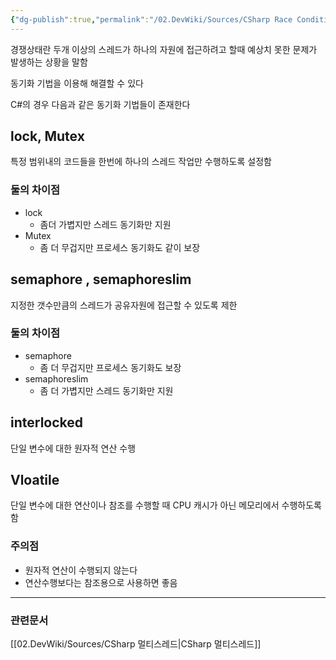 ```yaml
---
{"dg-publish":true,"permalink":"/02.DevWiki/Sources/CSharp Race Condition (경쟁 상태)/","noteIcon":"","created":"2024-11-10T16:15:15.000+09:00","updated":"2025-07-19T22:58:36.951+09:00"}
---
```


경쟁상태란 두개 이상의 스레드가 하나의 자원에 접근하려고 할때 예상치 못한 문제가 발생하는 상황을 말함

동기화 기법을 이용해 해결할 수 있다

C#의 경우 다음과 같은 동기화 기법들이 존재한다
## lock, Mutex
특정 범위내의 코드들을 한번에 하나의 스레드 작업만 수행하도록 설정함
### 둘의 차이점
* lock
	* 좀더 가볍지만 스레드 동기화만 지원
* Mutex
	* 좀 더 무겁지만 프로세스 동기화도 같이 보장
## semaphore , semaphoreslim
지정한 갯수만큼의 스레드가 공유자원에 접근할 수 있도록 제한
### 둘의 차이점
* semaphore
	* 좀 더 무겁지만 프로세스 동기화도 보장
* semaphoreslim
	* 좀 더 가볍지만 스레드 동기화만 지원

## interlocked
단일 변수에 대한 원자적 연산 수행

## Vloatile
단일 변수에 대한 연산이나 참조를 수행할 때 CPU 캐시가 아닌 메모리에서 수행하도록 함
### 주의점
* 원자적 연산이 수행되지 않는다 
* 연산수행보다는 참조용으로 사용하면 좋음

---
### 관련문서
[[02.DevWiki/Sources/CSharp 멀티스레드\|CSharp 멀티스레드]]